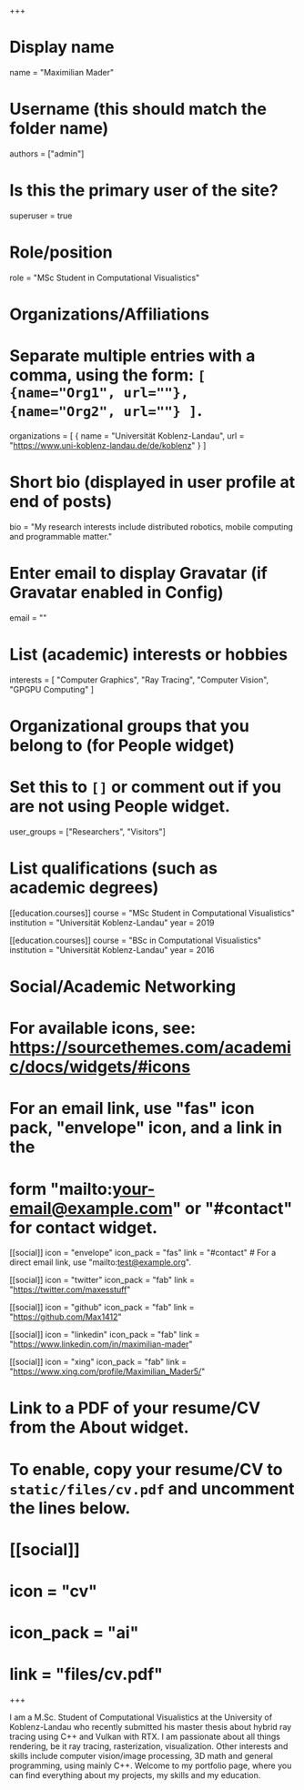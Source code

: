 +++
# Display name
name = "Maximilian Mader"

# Username (this should match the folder name)
authors = ["admin"]

# Is this the primary user of the site?
superuser = true

# Role/position
role = "MSc Student in Computational Visualistics"

# Organizations/Affiliations
#   Separate multiple entries with a comma, using the form: `[ {name="Org1", url=""}, {name="Org2", url=""} ]`.
organizations = [ { name = "Universität Koblenz-Landau", url = "https://www.uni-koblenz-landau.de/de/koblenz" } ]

# Short bio (displayed in user profile at end of posts)
bio = "My research interests include distributed robotics, mobile computing and programmable matter."

# Enter email to display Gravatar (if Gravatar enabled in Config)
email = ""

# List (academic) interests or hobbies
interests = [
  "Computer Graphics",
  "Ray Tracing",
  "Computer Vision",
  "GPGPU Computing"
]

# Organizational groups that you belong to (for People widget)
#   Set this to `[]` or comment out if you are not using People widget.
user_groups = ["Researchers", "Visitors"]

# List qualifications (such as academic degrees)
[[education.courses]]
  course = "MSc Student in Computational Visualistics"
  institution = "Universität Koblenz-Landau"
  year = 2019

[[education.courses]]
  course = "BSc in Computational Visualistics"
  institution = "Universität Koblenz-Landau"
  year = 2016

# Social/Academic Networking
# For available icons, see: https://sourcethemes.com/academic/docs/widgets/#icons
#   For an email link, use "fas" icon pack, "envelope" icon, and a link in the
#   form "mailto:your-email@example.com" or "#contact" for contact widget.

[[social]]
  icon = "envelope"
  icon_pack = "fas"
  link = "#contact"  # For a direct email link, use "mailto:test@example.org".

[[social]]
  icon = "twitter"
  icon_pack = "fab"
  link = "https://twitter.com/maxesstuff"

[[social]]
  icon = "github"
  icon_pack = "fab"
  link = "https://github.com/Max1412"

[[social]]
  icon = "linkedin"
  icon_pack = "fab"
  link = "https://www.linkedin.com/in/maximilian-mader"

[[social]]
  icon = "xing"
  icon_pack = "fab"
  link = "https://www.xing.com/profile/Maximilian_Mader5/"

# Link to a PDF of your resume/CV from the About widget.
# To enable, copy your resume/CV to `static/files/cv.pdf` and uncomment the lines below.
# [[social]]
#   icon = "cv"
#   icon_pack = "ai"
#   link = "files/cv.pdf"

+++

I am a M.Sc. Student of Computational Visualistics at the University of Koblenz-Landau who
recently submitted his master thesis about hybrid ray tracing using C++ and Vulkan with RTX.
I am passionate about all things rendering, be it ray tracing, rasterization, visualization.
Other interests and skills include computer vision/image processing, 3D math and general programming,
using mainly C++. Welcome to my portfolio page, where you can find everything about my projects, my skills and my education.
